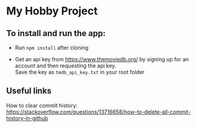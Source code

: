 # My Hobby Project

## To install and run the app:

* Run <code>npm install</code> after cloning

* Get an api key from https://www.themoviedb.org/ by signing up for an account and then requesting the api key.\
  Save the key as `tmdb_api_key.txt` in your root folder

## Useful links

How to clear commit history:\
https://stackoverflow.com/questions/13716658/how-to-delete-all-commit-history-in-github
